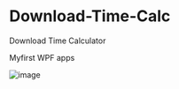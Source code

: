 # Download-Time-Calc
Download Time Calculator

Myfirst WPF apps

![image](https://github.com/Ampelios/Download-Time-Calc/assets/87393966/5c295eec-c31f-4832-8e6a-583bd8ca8c13)

